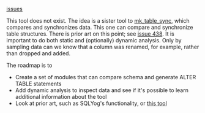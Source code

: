 [issues](http://code.google.com/p/maatkit/issues/list?q=label:Tool-mk_schema_sync)

This tool does not exist.  The idea is a sister tool to [mk\_table\_sync](mk_table_sync.md), which compares and synchronizes data.  This one can compare and synchronize table structures.  There is prior art on this point; see [issue 438](https://code.google.com/p/maatkit/issues/detail?id=438).  It is important to do both static and (optionally) dynamic analysis.  Only by sampling data can we know that a column was renamed, for example, rather than dropped and added.

The roadmap is to

  * Create a set of modules that can compare schema and generate ALTER TABLE statements
  * Add dynamic analysis to inspect data and see if it's possible to learn additional information about the tool
  * Look at prior art, such as SQLYog's functionality, or [this tool](http://devart.com/blogs/dbforge/?p=244)